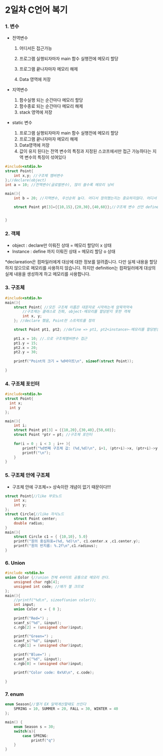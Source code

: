 # 2일차 C언어 복기



### 1. 변수

- 전역변수

  1. 어디서든 접근가능

  1. 프로그램 실행되자마자 main 함수 실행전에 메모리 할당
  2. 프로그램 끝나자마자 메모리 해제
  3. Data 영역에 저장

- 지역변수

  1. 함수실행 되는 순간마다 메모리 할당
  2. 함수종료 되는 순간마다 메모리 해제
  3. stack 영역에 저장

- static 변수

  1. 프로그램 실행되자마자 main 함수 실행전에 메모리 할당
  2. 프로그램 끝나자마자 메모리 해제
  3. Data영역에 저장
  4. 값이 유지 된다는 전역 변수의 특징과 지정된 스코프에서만 접근 가능하다는 지역 변수의 특징이 섞여있다

```c
#include<stdio.h>
struct Point{
    int x,y; //구조체 멤버변수
};//declare(object)
int a = 10; //전역변수(글로벌변수), 많이 쓸수록 메모리 낭비

main(){
    int b = 20; //지역변수, 우선순위 높다. 어디서 정의했는지는 중요하지않다. 어디서 선언했느냐가 중요!
    
    struct Point pt[3]={{10,15},{20,30},{40,60}};//구조체 변수 선언 define(instance)


}
```



### 2. 객체

- object : declare만 이뤄진 상태 = 메모리 할당이 x 상태
- Instance : define 까지 이뤄진 상태 = 메모리 할당 o 상태

*declareation은 컴파일러에게 대상에 대한 정보를 알려줍니다. 다만 실제 내용을 할당하지 않으므로 메모리를 사용하지 않습니다. 하지만 definition는 컴파일러에게 대상의 실제 내용을 생성하게 하고 메모리를 사용합니다.

### 3. 구조체

```c
#include<stdio.h>
main(){
    struct Point{ //모든 구조체 이름은 대문자로 시작하는게 암묵적약속
        //구조체는 클래스로 진화, object-메모리를 할당받지 못한 객체      
        int x, y;
    }; //declare 했음, Point란 스트럭트를 정의

	struct Point pt1, pt2; //define => pt1, pt2<instance>-메모리를 할당받은 객체, 각각 8바이트를 선언!
 
	pt1.x = 10; //.으로 구조체멤버변수 접근
	pt1.y = 15;   
    pt2.x = 20;
    pt2.y = 30;
    
    printf("Point의 크기 = %d바이트\n", sizeof(struct Point));
    
}
```



### 4. 구조체 포인터

```c
#include<stdio.h>
struct Point{
  int x;
  int y
};

main(){
    int i;
    struct Point pt[3] = {{10,20},{30,40},{50,60}};
    struct Point *ptr = pt; //구조체 포인터
    
    for(i = 0 ; i < 3 ; i++ ){
        printf("%d번째 구조체 값: (%d,%d)\n", i+1, (ptr+i)->x, (ptr+i)->y);
        printf("\n");
    }
}
```



### 5. 구조체 안에 구조체

- 구조체 안에 구조체=> 상속이란 개념이 없기 때문이다!!!

```c
struct Point{//like 부모노드
    int x;
    int y;
};
struct Circle{//like 자식노드
    struct Point center;
    double radius;
}
main(){
    struct Circle c1 = { {10,10}, 5.0}
    printf("원의 중심좌표=(%d, %d)\n", c1.center.x ,c1.center.y);
    printf("원의 반지름: %.2f\n",c1.radious);
}
```



### 6. Union

```c
#include <stdio.h>
union Color {//union 전체 4바이트 공통으로 메모리 쓴다.
    unsigned char rgb[4];
    unsigned int code; //얘가 젤 크므로
};
main(){
    //printf("%d\n", sizeof(union color));
    int input;
    union Color c = { 0 };
    
    printf("Red=") ;
    scanf_s("%d", &input);
    c.rgb[2] = (unsigned char)input;
    
    printf("Green=") ;
    scanf_s("%d", &input);
    c.rgb[1] = (unsigned char)input;
    
    printf("Blue=") ;
    scanf_s("%d", &input);
    c.rgb[0] = (unsigned char)input;
    
    printf("Color code: 0x%X\n", c.code); 
    
}
```



### 7. enum

```c
enum Season{//열거 EX 달력계산할때도 쓰인다
	SPRING = 10, SUMMER = 20, FALL = 30, WINTER = 40
};

main() {
	enum Season s = 30;
    switch(s){
        case SPRING:
            printf("q")
    }
}
```


